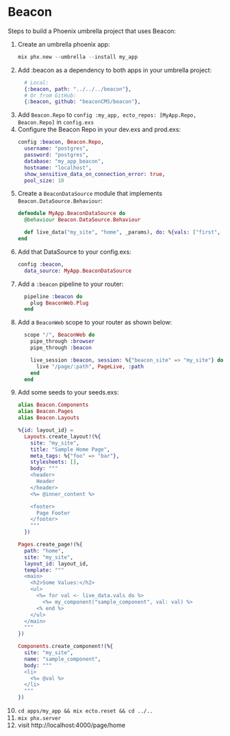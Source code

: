 # Beacon

Steps to build a Phoenix umbrella project that uses Beacon:

1. Create an umbrella phoenix app:
    ```elixir
    mix phx.new --umbrella --install my_app
    ```
1. Add :beacon as a dependency to both apps in your umbrella project:
    ```elixir
      # Local:
      {:beacon, path: "../../../beacon"},
      # Or from GitHub:
      {:beacon, github: "beaconCMS/beacon"},
    ```
1. Add `Beacon.Repo` to `config :my_app, ecto_repos: [MyApp.Repo, Beacon.Repo]` in `config.exs`
1. Configure the Beacon Repo in your dev.exs and prod.exs:
    ```elixir
    config :beacon, Beacon.Repo,
      username: "postgres",
      password: "postgres",
      database: "my_app_beacon",
      hostname: "localhost",
      show_sensitive_data_on_connection_error: true,
      pool_size: 10
    ``` 
1. Create a `BeaconDataSource` module that implements `Beacon.DataSource.Behaviour`:
    ```elixir
    defmodule MyApp.BeaconDataSource do
      @behaviour Beacon.DataSource.Behaviour

      def live_data("my_site", "home", _params), do: %{vals: ["first", "second", "third"]}
    end
    ```
1. Add that DataSource to your config.exs:
    ```elixir
    config :beacon,
      data_source: MyApp.BeaconDataSource
    ```
1. Add a `:beacon` pipeline to your router:
    ```elixir
      pipeline :beacon do
        plug BeaconWeb.Plug
      end
    ```
1. Add a `BeaconWeb` scope to your router as shown below:
    ```elixir
      scope "/", BeaconWeb do
        pipe_through :browser
        pipe_through :beacon

        live_session :beacon, session: %{"beacon_site" => "my_site"} do
          live "/page/:path", PageLive, :path
        end
      end
    ```
1. Add some seeds to your seeds.exs:
    ```elixir
    alias Beacon.Components
    alias Beacon.Pages
    alias Beacon.Layouts

    %{id: layout_id} =
      Layouts.create_layout!(%{
        site: "my_site",
        title: "Sample Home Page",
        meta_tags: %{"foo" => "bar"},
        stylesheets: [],
        body: """
        <header>
          Header
        </header>
        <%= @inner_content %>

        <footer>
          Page Footer
        </footer>
        """
      })

    Pages.create_page!(%{
      path: "home",
      site: "my_site",
      layout_id: layout_id,
      template: """
      <main>
        <h2>Some Values:</h2>
        <ul>
          <%= for val <- live_data.vals do %>
            <%= my_component("sample_component", val: val) %>
          <% end %>
        </ul>
      </main>
      """
    })

    Components.create_component!(%{
      site: "my_site",
      name: "sample_component",
      body: """
      <li>
        <%= @val %>
      </li>
      """
    })
    ```
1. `cd apps/my_app && mix ecto.reset && cd ../..`
1. `mix phx.server`
1. visit http://localhost:4000/page/home